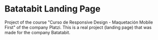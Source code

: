# Batatabit Landing Page
Project of the course "Curso de Responsive Design - Maquetación Mobile First" of the company Platzi. This is a real project (landing page) that was made for the company Batatabit.
